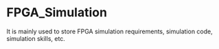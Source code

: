 # FPGA_Simulation
It is mainly used to store FPGA simulation requirements, simulation code, simulation skills, etc.
